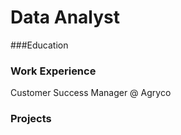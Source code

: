 # Data Analyst 

###Education

### Work Experience 
Customer Success Manager @ Agryco

### Projects 
